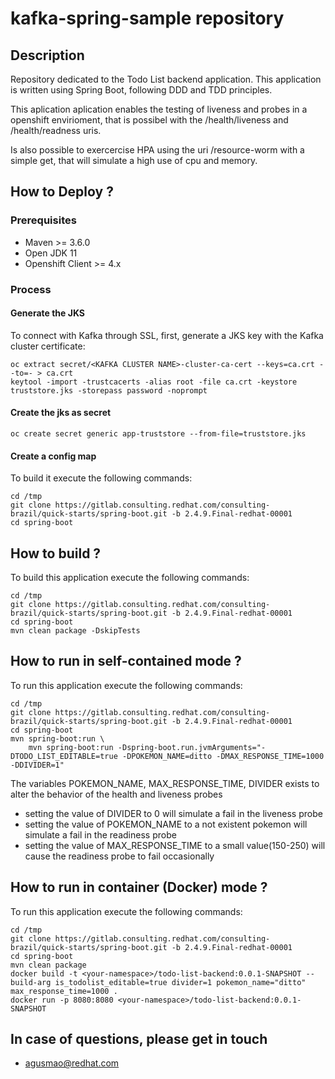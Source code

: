 # kafka-spring-sample repository

## Description



Repository dedicated to the Todo List backend application. This application is written using Spring Boot, following DDD and TDD principles.

This aplication aplication enables the testing of liveness and probes in 
a openshift envirioment, that is possibel with the /health/liveness and
/health/readness uris.

Is also possible to exercercise HPA using the uri /resource-worm with a simple get, that will simulate a high use of cpu and memory.


## How to Deploy ?

### Prerequisites

* Maven >= 3.6.0
* Open JDK 11
* Openshift Client >= 4.x

### Process

#### Generate the JKS 

To connect with Kafka through SSL, first, generate a JKS key with the Kafka cluster certificate:

~~~console
oc extract secret/<KAFKA CLUSTER NAME>-cluster-ca-cert --keys=ca.crt --to=- > ca.crt
keytool -import -trustcacerts -alias root -file ca.crt -keystore truststore.jks -storepass password -noprompt
~~~

#### Create the jks as secret

~~~
oc create secret generic app-truststore --from-file=truststore.jks
~~~

#### Create a config map

To build it execute the following commands:

~~~console
cd /tmp
git clone https://gitlab.consulting.redhat.com/consulting-brazil/quick-starts/spring-boot.git -b 2.4.9.Final-redhat-00001
cd spring-boot
~~~

## How to build ?

To build this application execute the following commands: 

~~~console
cd /tmp
git clone https://gitlab.consulting.redhat.com/consulting-brazil/quick-starts/spring-boot.git -b 2.4.9.Final-redhat-00001
cd spring-boot
mvn clean package -DskipTests
~~~

## How to run in self-contained mode ?

To run this application execute the following commands:

~~~console
cd /tmp
git clone https://gitlab.consulting.redhat.com/consulting-brazil/quick-starts/spring-boot.git -b 2.4.9.Final-redhat-00001
cd spring-boot
mvn spring-boot:run \ 
    mvn spring-boot:run -Dspring-boot.run.jvmArguments="-DTODO_LIST_EDITABLE=true -DPOKEMON_NAME=ditto -DMAX_RESPONSE_TIME=1000 -DDIVIDER=1"
~~~

The variables POKEMON_NAME, MAX_RESPONSE_TIME, DIVIDER exists to alter the
behavior of the health and liveness probes

* setting the value of DIVIDER to 0 will simulate a fail in the liveness probe
* setting the value of POKEMON_NAME to a not existent pokemon will simulate a fail in the readiness probe
* setting the value of MAX_RESPONSE_TIME to a small value(150-250) will cause the readiness probe to fail occasionally

## How to run in container (Docker) mode ?

To run this application execute the following commands:

~~~console
cd /tmp
git clone https://gitlab.consulting.redhat.com/consulting-brazil/quick-starts/spring-boot.git -b 2.4.9.Final-redhat-00001
cd spring-boot
mvn clean package
docker build -t <your-namespace>/todo-list-backend:0.0.1-SNAPSHOT --build-arg is_todolist_editable=true divider=1 pokemon_name="ditto" max_response_time=1000 .
docker run -p 8080:8080 <your-namespace>/todo-list-backend:0.0.1-SNAPSHOT
~~~

## In case of questions, please get in touch
* agusmao@redhat.com 
